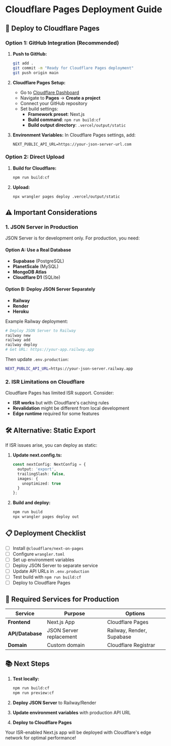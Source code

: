 # Cloudflare Pages Deployment Guide

## 🚀 **Deploy to Cloudflare Pages**

### **Option 1: GitHub Integration (Recommended)**

1. **Push to GitHub:**
   ```bash
   git add .
   git commit -m "Ready for Cloudflare Pages deployment"
   git push origin main
   ```

2. **Cloudflare Pages Setup:**
   - Go to [Cloudflare Dashboard](https://dash.cloudflare.com/)
   - Navigate to **Pages** → **Create a project**
   - Connect your GitHub repository
   - Set build settings:
     - **Framework preset**: Next.js
     - **Build command**: `npm run build:cf`
     - **Build output directory**: `.vercel/output/static`

3. **Environment Variables:**
   In Cloudflare Pages settings, add:
   ```
   NEXT_PUBLIC_API_URL=https://your-json-server-url.com
   ```

### **Option 2: Direct Upload**

1. **Build for Cloudflare:**
   ```bash
   npm run build:cf
   ```

2. **Upload:**
   ```bash
   npx wrangler pages deploy .vercel/output/static
   ```

## ⚠️ **Important Considerations**

### **1. JSON Server in Production**
JSON Server is for development only. For production, you need:

#### **Option A: Use a Real Database**
- **Supabase** (PostgreSQL)
- **PlanetScale** (MySQL)
- **MongoDB Atlas**
- **Cloudflare D1** (SQLite)

#### **Option B: Deploy JSON Server Separately**
- **Railway** 
- **Render**
- **Heroku**

Example Railway deployment:
```bash
# Deploy JSON Server to Railway
railway new
railway add
railway deploy
# Get URL: https://your-app.railway.app
```

Then update `.env.production`:
```bash
NEXT_PUBLIC_API_URL=https://your-json-server.railway.app
```

### **2. ISR Limitations on Cloudflare**
Cloudflare Pages has limited ISR support. Consider:

- **ISR works** but with Cloudflare's caching rules
- **Revalidation** might be different from local development
- **Edge runtime** required for some features

## 🛠️ **Alternative: Static Export**

If ISR issues arise, you can deploy as static:

1. **Update next.config.ts:**
   ```typescript
   const nextConfig: NextConfig = {
     output: 'export',
     trailingSlash: false,
     images: {
       unoptimized: true
     }
   };
   ```

2. **Build and deploy:**
   ```bash
   npm run build
   npx wrangler pages deploy out
   ```

## 📋 **Deployment Checklist**

- [ ] Install `@cloudflare/next-on-pages`
- [ ] Configure `wrangler.toml`
- [ ] Set up environment variables
- [ ] Deploy JSON Server to separate service
- [ ] Update API URLs in `.env.production`
- [ ] Test build with `npm run build:cf`
- [ ] Deploy to Cloudflare Pages

## 🔗 **Required Services for Production**

| Service | Purpose | Options |
|---------|---------|---------|
| **Frontend** | Next.js App | Cloudflare Pages |
| **API/Database** | JSON Server replacement | Railway, Render, Supabase |
| **Domain** | Custom domain | Cloudflare Registrar |

## 📚 **Next Steps**

1. **Test locally:**
   ```bash
   npm run build:cf
   npm run preview:cf
   ```

2. **Deploy JSON Server** to Railway/Render
3. **Update environment variables** with production API URL
4. **Deploy to Cloudflare Pages**

Your ISR-enabled Next.js app will be deployed with Cloudflare's edge network for optimal performance!